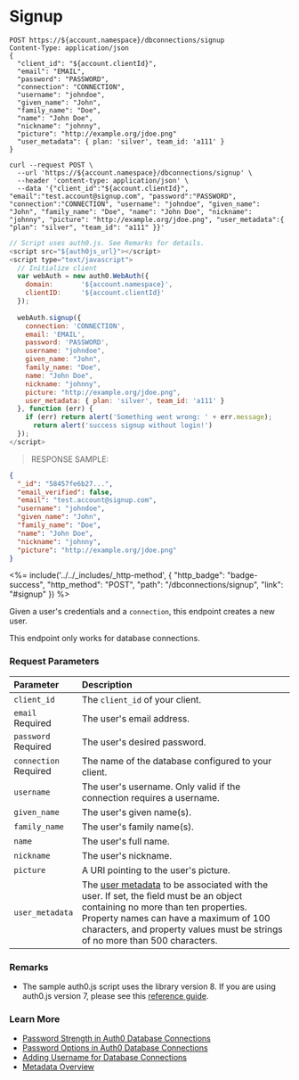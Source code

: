 # Signup
<!-- markdownlint-disable MD001 MD012 MD012 -->

```http
POST https://${account.namespace}/dbconnections/signup
Content-Type: application/json
{
  "client_id": "${account.clientId}",
  "email": "EMAIL",
  "password": "PASSWORD",
  "connection": "CONNECTION",
  "username": "johndoe",
  "given_name": "John",
  "family_name": "Doe",
  "name": "John Doe",
  "nickname": "johnny",
  "picture": "http://example.org/jdoe.png"
  "user_metadata": { plan: 'silver', team_id: 'a111' }
}
```

```shell
curl --request POST \
  --url 'https://${account.namespace}/dbconnections/signup' \
  --header 'content-type: application/json' \
  --data '{"client_id":"${account.clientId}", "email":"test.account@signup.com", "password":"PASSWORD", "connection":"CONNECTION", "username": "johndoe", "given_name": "John", "family_name": "Doe", "name": "John Doe", "nickname": "johnny", "picture": "http://example.org/jdoe.png", "user_metadata":{ "plan": "silver", "team_id": "a111" }}'
```

```javascript
// Script uses auth0.js. See Remarks for details.
<script src="${auth0js_url}"></script>
<script type="text/javascript">
  // Initialize client
  var webAuth = new auth0.WebAuth({
    domain:       '${account.namespace}',
    clientID:     '${account.clientId}'
  });
  
  webAuth.signup({ 
    connection: 'CONNECTION', 
    email: 'EMAIL', 
    password: 'PASSWORD',
    username: "johndoe",
    given_name: "John",
    family_name: "Doe",
    name: "John Doe",
    nickname: "johnny",
    picture: "http://example.org/jdoe.png",
    user_metadata: { plan: 'silver', team_id: 'a111' }
  }, function (err) { 
    if (err) return alert('Something went wrong: ' + err.message); 
      return alert('success signup without login!') 
  });
</script>
```

> RESPONSE SAMPLE:

```json
{
  "_id": "58457fe6b27...",
  "email_verified": false,
  "email": "test.account@signup.com",
  "username": "johndoe",
  "given_name": "John",
  "family_name": "Doe",
  "name": "John Doe",
  "nickname": "johnny",
  "picture": "http://example.org/jdoe.png"
}
```

<%= include('../../_includes/_http-method', {
  "http_badge": "badge-success",
  "http_method": "POST",
  "path": "/dbconnections/signup",
  "link": "#signup"
}) %>

Given a user's credentials and a `connection`, this endpoint creates a new user.

This endpoint only works for database connections. 


### Request Parameters

| Parameter        | Description |
|:-----------------|:------------|
| `client_id` | The `client_id` of your client. |
| `email` <br/><span class="label label-danger">Required</span> | The user's email address. |
| `password` <br/><span class="label label-danger">Required</span> | The user's desired password. |
| `connection` <br/><span class="label label-danger">Required</span> | The name of the database configured to your client. |
| `username` | The user's username. Only valid if the connection requires a username. |
| `given_name` | The user's given name(s). |
| `family_name` | The user's family name(s). |
| `name` | The user's full name. |
| `nickname` | The user's nickname. |
| `picture` | A URI pointing to the user's picture. |
| `user_metadata` | The [user metadata](/users/concepts/overview-user-metadata) to be associated with the user. If set, the field must be an object containing no more than ten properties. Property names can have a maximum of 100 characters, and property values must be strings of no more than 500 characters. |


### Remarks
- The sample auth0.js script uses the library version 8. If you are using auth0.js version 7, please see this [reference guide](/libraries/auth0js/v7).


### Learn More

- [Password Strength in Auth0 Database Connections](/connections/database/password-strength)
- [Password Options in Auth0 Database Connections](/connections/database/password-options)
- [Adding Username for Database Connections](/connections/database/require-username)
- [Metadata Overview](/users/concepts/overview-user-metadata)
